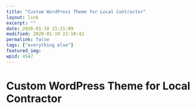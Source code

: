 ```yaml
---
title: "Custom WordPress Theme for Local Contractor"
layout: link
excerpt: ""
date: 2016-01-10 21:21:09
modified: 2020-01-19 22:10:42
permalink: false
tags: ["everything else"]
featured_img: 
wpid: 4547
---
```


# Custom WordPress Theme for Local Contractor

